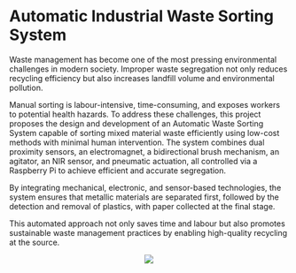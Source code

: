 # Automatic Industrial Waste Sorting System

Waste management has become one of the most pressing environmental challenges in modern society. Improper waste segregation not only reduces recycling efficiency but also increases landfill volume and environmental pollution.

Manual sorting is labour-intensive, time-consuming, and exposes workers to potential health hazards.
To address these challenges, this project proposes the design and development of an Automatic Waste Sorting System capable of sorting mixed material waste efficiently using low-cost methods with minimal human intervention. The system combines dual proximity sensors, an electromagnet, a bidirectional brush mechanism, an agitator, an NIR sensor, and pneumatic actuation, all controlled via a Raspberry Pi to achieve efficient and accurate segregation.

By integrating mechanical, electronic, and sensor-based technologies, the system ensures that metallic materials are separated first, followed by the detection and removal of plastics, with paper collected at the final stage. 

This automated approach not only saves time and labour but also promotes sustainable waste management practices by enabling high-quality recycling at the source.

<p align="center">
  <img src="https://github.com/user-attachments/assets/b1035968-b8a6-4565-b3c9-e33f22d98d75" />
</p>
